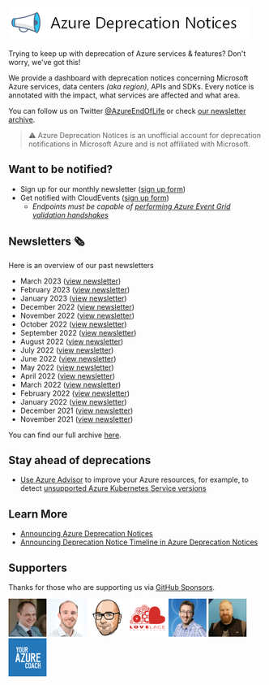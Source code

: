 ![Logo](./media/logo/wide.png)

Trying to keep up with deprecation of Azure services & features? Don't worry, we've got this!

We provide a dashboard with deprecation notices concerning Microsoft Azure services, data centers _(aka region)_, APIs and SDKs.
Every notice is annotated with the impact, what services are affected and what area.

You can follow us on Twitter [@AzureEndOfLife](https://twitter.com/azureendoflife) or check [our newsletter archive](https://us2.campaign-archive.com/home/?u=bab91a77fe7f2afd181cb4808&id=b0f0db5931).

> :warning: Azure Deprecation Notices is an unofficial account for deprecation notifications in Microsoft Azure and is not affiliated with Microsoft.

## Want to be notified?

- Sign up for our monthly newsletter ([sign up form](http://eepurl.com/hKHWtf))
- Get notified with CloudEvents ([sign up form](https://forms.gle/aVsFpnz1dtnAbWuSA))
  - *Endpoints must be capable of [performing Azure Event Grid validation handshakes](https://docs.microsoft.com/en-us/azure/event-grid/webhook-event-delivery#endpoint-validation-with-event-grid-events)*

## Newsletters 🗞️

Here is an overview of our past newsletters
- March 2023 ([view newsletter](https://mailchi.mp/ddff5ea7aac2/azure-deprecation-notices-monthly-summary-march-2023))
- February 2023 ([view newsletter](https://mailchi.mp/8cae7142523a/azure-deprecation-notices-monthly-summary-february-2023?e=e5df8d8e75))
- January 2023 ([view newsletter](https://mailchi.mp/ea49578ebd3f/azure-deprecation-notices-monthly-summary-january-2023))
- December 2022 ([view newsletter](https://mailchi.mp/b398cb28c4a2/azure-deprecation-notices-monthly-summary-december-2022))
- November 2022 ([view newsletter](https://us2.campaign-archive.com/?u=bab91a77fe7f2afd181cb4808&id=c9a03d0b21))
- October 2022 ([view newsletter](https://mailchi.mp/8283d29a3839/1xy1h6jisq))
- September 2022 ([view newsletter](https://mailchi.mp/80a3d4d2d3b6/4cv5eiyht2))
- August 2022 ([view newsletter](https://mailchi.mp/f50512d112d5/ejuw8fyo1e))
- July 2022 ([view newsletter](https://mailchi.mp/5979507da707/4gz0xj3o6j))
- June 2022 ([view newsletter](https://mailchi.mp/c360a5a7fa06/06avg2psda))
- May 2022 ([view newsletter](https://mailchi.mp/8a6ccd463e45/k1bvmavoq0))
- April 2022 ([view newsletter](https://mailchi.mp/0f24bcf2efe8/6g555lp8oc))
- March 2022 ([view newsletter](https://mailchi.mp/4ba6665a753a/p23ketl4v9))
- February 2022 ([view newsletter](https://mailchi.mp/4c479ab5930b/tnwquyqktb))
- January 2022 ([view newsletter](https://mailchi.mp/9543c9e06fc6/1wmnot8zj4))
- December 2021 ([view newsletter](https://mailchi.mp/1d80f3637b31/nrr3tq5erl))
- November 2021 ([view newsletter](https://mailchi.mp/ea445476c349/kidzivetgq))

You can find our full archive [here](https://us2.campaign-archive.com/home/?u=bab91a77fe7f2afd181cb4808&id=b0f0db5931).

## Stay ahead of deprecations

- [Use Azure Advisor](https://docs.microsoft.com/en-us/azure/advisor/) to improve your Azure resources, for example, to detect [unsupported Azure Kubernetes Service versions](https://docs.microsoft.com/en-us/azure/advisor/advisor-performance-recommendations#use-a-supported-kubernetes-version) 

## Learn More

- [Announcing Azure Deprecation Notices](https://blog.tomkerkhove.be/2020/09/25/announcing-azure-deprecation-notices/) 
- [Announcing Deprecation Notice Timeline in Azure Deprecation Notices](https://blog.tomkerkhove.be/2020/10/26/announcing-azure-deprecation-notice-timeline/) 

## Supporters

Thanks for those who are supporting us via [GitHub Sponsors](https://github.com/sponsors/tomkerkhove/).

[![Alex Mang](./media/supporters/iamalexmang.jpg)](https://github.com/iamalexmang)
[![Chris Reddington](./media/supporters/chrisreddington.png)](https://github.com/chrisreddington)
[![Karl Ots](./media/supporters/karlgots.jpg)](https://github.com/karlgots)
[![Lovelace Engineering](./media/supporters/LovelaceEngineering.png)](https://github.com/LovelaceEngineering)
[![Mike Martin](./media/supporters/t2kx.jpg)](https://github.com/t2kx)
[![Morten Christensen](./media/supporters/sitereactor.jpg)](https://github.com/sitereactor)
[![Your Azure Coach](./media/supporters/your-azure-coach.png)](https://github.com/your-azure-coach)
